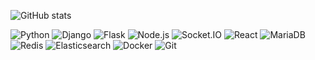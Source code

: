 <!--
**loveclever/loveclever** is a ✨ _special_ ✨ repository because its `README.md` (this file) appears on your GitHub profile.

Here are some ideas to get you started:

- 🔭 I’m currently working on ...
- 🌱 I’m currently learning ...
- 👯 I’m looking to collaborate on ...
- 🤔 I’m looking for help with ...
- 💬 Ask me about ...
- 📫 How to reach me: ...
- 😄 Pronouns: ...
- ⚡ Fun fact: ...
-->

<!-- - 📫 How to reach me: mr.wangjianhui@gmail.com -->

![GitHub stats](https://github-readme-stats.vercel.app/api?username=loveclever&count_private=true)

![Python](https://img.shields.io/badge/-Python-3776AB?style=plastic&logo=python&logoColor=white) ![Django](https://img.shields.io/badge/-Django-113127?style=plastic&logo=django&logoColor=white) ![Flask](https://img.shields.io/badge/-Flask-000000?style=plastic&logo=flask&logoColor=white) ![Node.js](https://img.shields.io/badge/-Node.js-339933?style=plastic&logo=node.js&logoColor=white) ![Socket.IO](https://img.shields.io/badge/-Socket.IO-010101?style=plastic&logo=socket.io&logoColor=white) ![React](https://img.shields.io/badge/-React-61DAFB?style=plastic&logo=react&logoColor=white) ![MariaDB](https://img.shields.io/badge/-MariaDB-003545?style=plastic&logo=mariadb&logoColor=white) ![Redis](https://img.shields.io/badge/-Redis-DC382D?style=plastic&logo=redis&logoColor=white) ![Elasticsearch](https://img.shields.io/badge/-Elasticsearch-005571?style=plastic&logo=elasticsearch&logoColor=white) ![Docker](https://img.shields.io/badge/-Docker-2496ED?style=plastic&logo=docker&logoColor=white) ![Git](https://img.shields.io/badge/-Git-F05032?style=plastic&logo=git&logoColor=white)
